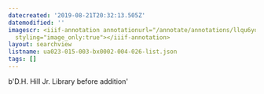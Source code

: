 ```yaml
---
datecreated: '2019-08-21T20:32:13.505Z'
datemodified: ''
imagescr: <iiif-annotation annotationurl="/annotate/annotations/llqu6yonoj5y2swqrloc.json"
  styling="image_only:true"></iiif-annotation>
layout: searchview
listname: ua023-015-003-bx0002-004-026-list.json
tags: []
---
```

b'D.H. Hill Jr. Library before addition'